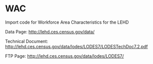 # WAC
Import code for Workforce Area Characteristics for the LEHD

Data Page: http://lehd.ces.census.gov/data/

Technical Document: http://lehd.ces.census.gov/data/lodes/LODES7/LODESTechDoc7.2.pdf

FTP Page: http://lehd.ces.census.gov/data/lodes/LODES7/


